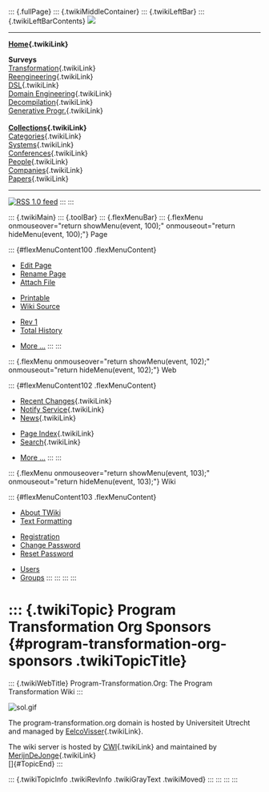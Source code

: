 ::: {.fullPage}
::: {.twikiMiddleContainer}
::: {.twikiLeftBar}
::: {.twikiLeftBarContents}
![](../pub/transformation.gif)

------------------------------------------------------------------------

**[Home](WebHome){.twikiLink}**

**Surveys**\
[Transformation](ProgramTransformation){.twikiLink}\
[Reengineering](ReengineeringWiki){.twikiLink}\
[DSL](DomainSpecificLanguages){.twikiLink}\
[Domain Engineering](DomainEngineering){.twikiLink}\
[Decompilation](DeCompilation){.twikiLink}\
[Generative Progr.](GenerativeProgrammingWiki){.twikiLink}\
\
**[Collections](CategoryCollection){.twikiLink}**\
[Categories](CategoryCategory){.twikiLink}\
[Systems](TransformationSystems){.twikiLink}\
[Conferences](TransformationConferences){.twikiLink}\
[People](TransformationPeople){.twikiLink}\
[Companies](TransformationCompanies){.twikiLink}\
[Papers](CategoryPaper){.twikiLink}

------------------------------------------------------------------------

[![](../pub/rss.gif "RSS 1.0 feed")](WebRss@skin=rss)
:::
:::

::: {.twikiMain}
::: {.toolBar}
::: {.flexMenuBar}
::: {.flexMenu onmouseover="return showMenu(event, 100);" onmouseout="return hideMenu(event, 100);"}
Page

::: {#flexMenuContent100 .flexMenuContent}
-   [Edit
    Page](http://www.program-transformation.org/edit/Transform/ProgramTransformationOrgSponsors?t=1536826537)
-   [Rename
    Page](http://www.program-transformation.org/rename/Transform/ProgramTransformationOrgSponsors)
-   [Attach
    File](http://www.program-transformation.org/attach/Transform/ProgramTransformationOrgSponsors)

<!-- -->

-   [Printable](http://www.program-transformation.org/view/Transform/ProgramTransformationOrgSponsors?skin=print.pattern)
-   [Wiki
    Source](http://www.program-transformation.org/view/Transform/ProgramTransformationOrgSponsors?skin=text&raw=on&contenttype=text/plain)

<!-- -->

-   [Rev
    1](http://www.program-transformation.org/view/Transform/ProgramTransformationOrgSponsors?rev=1.1)
-   [Total
    History](http://www.program-transformation.org/rdiff/Transform/ProgramTransformationOrgSponsors)

<!-- -->

-   [More
    \...](http://www.program-transformation.org/oops/Transform/ProgramTransformationOrgSponsors?template=oopsmore&param1=1.1&param2=1.1)
:::
:::

::: {.flexMenu onmouseover="return showMenu(event, 102);" onmouseout="return hideMenu(event, 102);"}
Web

::: {#flexMenuContent102 .flexMenuContent}
-   [Recent Changes](WebChanges){.twikiLink}
-   [Notify Service](WebNotify){.twikiLink}
-   [News](WebNews){.twikiLink}

<!-- -->

-   [Page Index](WebIndex){.twikiLink}
-   [Search](WebSearch){.twikiLink}

<!-- -->

-   [More
    \...](http://www.program-transformation.org/oops/Transform/ProgramTransformationOrgSponsors?template=oopsmore&param1=1.1&param2=1.1)
:::
:::

::: {.flexMenu onmouseover="return showMenu(event, 103);" onmouseout="return hideMenu(event, 103);"}
Wiki

::: {#flexMenuContent103 .flexMenuContent}
-   [About
    TWiki](http://www.program-transformation.org/view/TWiki/WebHome)
-   [Text
    Formatting](http://www.program-transformation.org/view/TWiki/TextFormattingRules)

<!-- -->

-   [Registration](http://www.program-transformation.org/view/TWiki/TWikiRegistration)
-   [Change
    Password](http://www.program-transformation.org/view/TWiki/ChangePassword)
-   [Reset
    Password](http://www.program-transformation.org/view/TWiki/ResetPassword)

<!-- -->

-   [Users](http://www.program-transformation.org/view/Main/TWikiUsers)
-   [Groups](http://www.program-transformation.org/view/Main/TWikiGroups)
:::
:::
:::
:::

::: {.twikiTopic}
Program Transformation Org Sponsors {#program-transformation-org-sponsors .twikiTopicTitle}
===================================

::: {.twikiWebTitle}
Program-Transformation.Org: The Program Transformation Wiki
:::

![sol.gif](http://www.cs.uu.nl/~visser/program-transformation/sol.gif)

The program-transformation.org domain is hosted by Universiteit Utrecht
and managed by [EelcoVisser](EelcoVisser){.twikiLink}.

The wiki server is hosted by [CWI](CWI){.twikiLink} and maintained by
[MerijnDeJonge](MerijnDeJonge){.twikiLink}\
[]{#TopicEnd}
:::

::: {.twikiTopicInfo .twikiRevInfo .twikiGrayText .twikiMoved}
:::
:::
:::
:::
